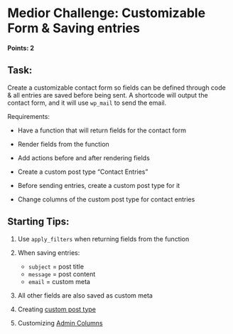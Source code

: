 # Medior Challenge: Customizable Form & Saving entries

**Points: 2**

## Task:

Create a customizable contact form so fields can be defined through code & all entries are saved before being sent. A
shortcode will output the contact form, and it will use `wp_mail` to send the email.

Requirements:

- Have a function that will return fields for the contact form

- Render fields from the function

- Add actions before and after rendering fields

- Create a custom post type “Contact Entries”

- Before sending entries, create a custom post type for it

- Change columns of the custom post type for contact entries 

## Starting Tips:

1. Use `apply_filters` when returning fields from the function

2. When saving entries:
   - `subject` = post title 
   - `message` = post content
   - `email` = custom meta

3. All other fields are also saved as custom meta

4. Creating [custom post type](https://developer.wordpress.org/plugins/post-types/registering-custom-post-types/?utm_source=wpchallenges.beehiiv.com&utm_medium=referral&utm_campaign=wordpress-challenge-2-contact-form-plugin)

5. Customizing [Admin Columns](https://www.smashingmagazine.com/2017/12/customizing-admin-columns-wordpress/?utm_source=wpchallenges.beehiiv.com&utm_medium=referral&utm_campaign=wordpress-challenge-2-contact-form-plugin)


